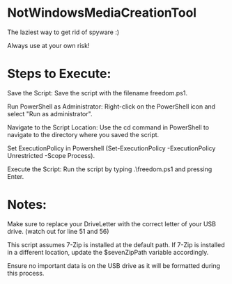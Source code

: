 # NotWindowsMediaCreationTool

The laziest way to get rid of spyware :)

Always use at your own risk!

# Steps to Execute:

Save the Script: Save the script with the filename freedom.ps1.	

Run PowerShell as Administrator: Right-click on the PowerShell icon and select "Run as administrator".	

Navigate to the Script Location: Use the cd command in PowerShell to navigate to the directory where you saved the script.	

Set ExecutionPolicy in Powershell (Set-ExecutionPolicy -ExecutionPolicy Unrestricted -Scope Process).

Execute the Script: Run the script by typing .\freedom.ps1 and pressing Enter.	
	
# Notes:	
	
Make sure to replace your DriveLetter with the correct letter of your USB drive. (watch out for line 51 and 56)

This script assumes 7-Zip is installed at the default path. If 7-Zip is installed in a different location, update the $sevenZipPath variable accordingly.	

Ensure no important data is on the USB drive as it will be formatted during this process.
